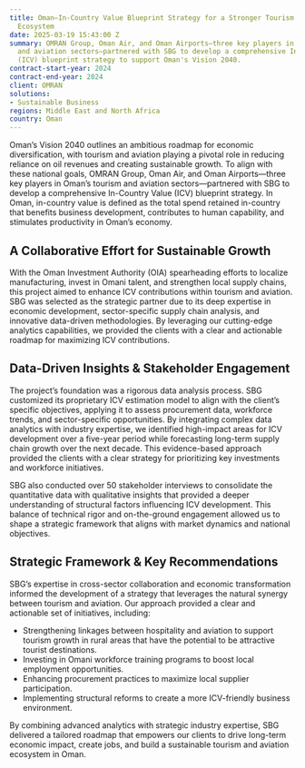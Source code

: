 ```yaml
---
title: Oman—In-Country Value Blueprint Strategy for a Stronger Tourism and Aviation
  Ecosystem
date: 2025-03-19 15:43:00 Z
summary: OMRAN Group, Oman Air, and Oman Airports—three key players in Oman’s tourism
  and aviation sectors—partnered with SBG to develop a comprehensive In-Country Value
  (ICV) blueprint strategy to support Oman's Vision 2040.
contract-start-year: 2024
contract-end-year: 2024
client: OMRAN
solutions:
- Sustainable Business
regions: Middle East and North Africa
country: Oman
---
```


Oman’s Vision 2040 outlines an ambitious roadmap for economic diversification, with tourism and aviation playing a pivotal role in reducing reliance on oil revenues and creating sustainable growth. To align with these national goals, OMRAN Group, Oman Air, and Oman Airports—three key players in Oman’s tourism and aviation sectors—partnered with SBG to develop a comprehensive In-Country Value (ICV) blueprint strategy. In Oman, in-country value is defined as the total spend retained in-country that benefits business development, contributes to human capability, and stimulates productivity in Oman’s economy.

## A Collaborative Effort for Sustainable Growth
With the Oman Investment Authority (OIA) spearheading efforts to localize manufacturing, invest in Omani talent, and strengthen local supply chains, this project aimed to enhance ICV contributions within tourism and aviation. SBG was selected as the strategic partner due to its deep expertise in economic development, sector-specific supply chain analysis, and innovative data-driven methodologies. By leveraging our cutting-edge analytics capabilities, we provided the clients with a clear and actionable roadmap for maximizing ICV contributions.

## Data-Driven Insights & Stakeholder Engagement
The project’s foundation was a rigorous data analysis process. SBG customized its proprietary ICV estimation model to align with the client’s specific objectives, applying it to assess procurement data, workforce trends, and sector-specific opportunities. By integrating complex data analytics with industry expertise, we identified high-impact areas for ICV development over a five-year period while forecasting long-term supply chain growth over the next decade. This evidence-based approach provided the clients with a clear strategy for prioritizing key investments and workforce initiatives.

SBG also conducted over 50 stakeholder interviews to consolidate the quantitative data with qualitative insights that provided a deeper understanding of structural factors influencing ICV development. This balance of technical rigor and on-the-ground engagement allowed us to shape a strategic framework that aligns with market dynamics and national objectives.

## Strategic Framework & Key Recommendations
SBG’s expertise in cross-sector collaboration and economic transformation informed the development of a strategy that leverages the natural synergy between tourism and aviation. Our approach provided a clear and actionable set of initiatives, including:
* Strengthening linkages between hospitality and aviation to support tourism growth in rural areas that have the potential to be attractive tourist destinations.
* Investing in Omani workforce training programs to boost local employment opportunities.
* Enhancing procurement practices to maximize local supplier participation.
* Implementing structural reforms to create a more ICV-friendly business environment.

By combining advanced analytics with strategic industry expertise, SBG delivered a tailored roadmap that empowers our clients to drive long-term economic impact, create jobs, and build a sustainable tourism and aviation ecosystem in Oman.
